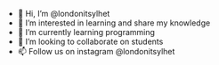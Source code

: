 - 👋 Hi, I’m @londonitsylhet
- 👀 I’m interested in learning and share my knowledge
- 🌱 I’m currently learning programming
- 💞️ I’m looking to collaborate on students
- 📫 Follow us on instagram @londonitsylhet

<!---
londonitsylhet/londonitsylhet is a ✨ special ✨ repository because its `README.md` (this file) appears on your GitHub profile.
You can click the Preview link to take a look at your changes.
--->
